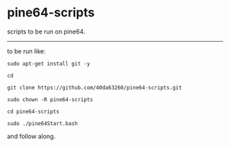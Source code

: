 # pine64-scripts
scripts to be run on pine64.


_______________

to be run like:
```
sudo apt-get install git -y

cd

git clone https://github.com/40da63260/pine64-scripts.git

sudo chown -R pine64-scripts

cd pine64-scripts

sudo ./pine64Start.bash
```
and follow along.
